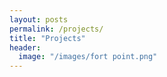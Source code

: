 ```yaml
---
layout: posts
permalink: /projects/
title: "Projects"
header:
  image: "/images/fort point.png"
---
```



